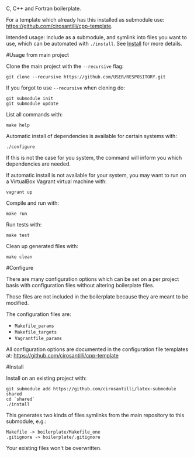 C, C++ and Fortran boilerplate.

For a template which already has this installed as submodule use: <https://github.com/cirosantilli/cpp-template>.

Intended usage: include as a submodule, and symlink into files you want to use, which can be automated with `./install`. See [Install](#install) for more details.

#Usage from main project

Clone the main project with the `--recursive` flag:

    git clone --recursive https://github.com/USER/RESPOSITORY.git

If you forgot to use `--recursive` when cloning do:

    git submodule init
    git submodule update

List all commands with:

    make help

Automatic install of dependencies is available for certain systems with:

    ./configure

If this is not the case for you system, the command will inform you which dependencies are needed.

If automatic install is not available for your system, you may want to run on a VirtualBox Vagrant virtual machine with:

    vagrant up

Compile and run with:

    make run

Run tests with:

    make test

Clean up generated files with:

    make clean

#Configure

There are many configuration options which can be set on a per project basis with configuration files without altering boilerplate files.

Those files are not included in the boilerplate because they are meant to be modified.

The configuration files are:

- `Makefile_params`
- `Makefile_targets`
- `Vagrantfile_params`

All configuration options are documented in the configuration file templates at: <https://github.com/cirosantilli/cpp-template>

#Install

Install on an existing project with:

    git submodule add https://github.com/cirosantilli/latex-submodule shared
    cd `shared`
    ./install

This generates two kinds of files symlinks from the main repository to this submodule, e.g.:

    Makefile -> boilerplate/Makefile_one
    .gitignore -> boilerplate/.gitignore

Your existing files won't be overwritten.
